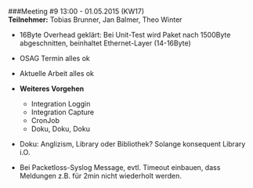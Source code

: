 ###Meeting #9 13:00 - 01.05.2015 (KW17)  
**Teilnehmer:** Tobias Brunner, Jan Balmer, Theo Winter


+ 16Byte Overhead geklärt: Bei Unit-Test wird Paket nach 1500Byte abgeschnitten, beinhaltet Ethernet-Layer (14-16Byte)

+ OSAG Termin alles ok
+ Aktuelle Arbeit alles ok


+ **Weiteres Vorgehen**
	+ Integration Loggin
	+ Integration Capture
	+ CronJob
	+ Doku, Doku, Doku
	

+ Doku: Anglizism, Library oder Bibliothek? Solange konsequent Library i.O.

+ Bei Packetloss-Syslog Message, evtl. Timeout einbauen, dass Meldungen z.B. für 2min nicht wiederholt werden.
